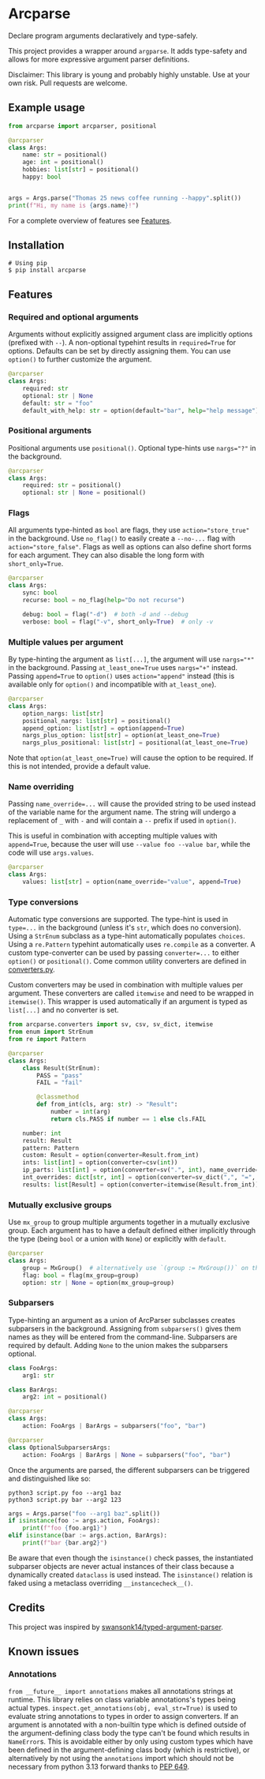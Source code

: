 # Arcparse
Declare program arguments declaratively and type-safely.

This project provides a wrapper around `argparse`. It adds type-safety and allows for more expressive argument parser definitions.

Disclaimer: This library is young and probably highly unstable. Use at your own risk. Pull requests are welcome.

## Example usage
```py
from arcparse import arcparser, positional

@arcparser
class Args:
    name: str = positional()
    age: int = positional()
    hobbies: list[str] = positional()
    happy: bool


args = Args.parse("Thomas 25 news coffee running --happy".split())
print(f"Hi, my name is {args.name}!")
```

For a complete overview of features see [Features](#features).

## Installation
```shell
# Using pip
$ pip install arcparse
```

## Features

### Required and optional arguments
Arguments without explicitly assigned argument class are implicitly options (prefixed with `--`). A non-optional typehint results in `required=True` for options. Defaults can be set by directly assigning them. You can use `option()` to further customize the argument.
```py
@arcparser
class Args:
    required: str
    optional: str | None
    default: str = "foo"
    default_with_help: str = option(default="bar", help="help message")
```

### Positional arguments
Positional arguments use `positional()`. Optional type-hints use `nargs="?"` in the background.
```py
@arcparser
class Args:
    required: str = positional()
    optional: str | None = positional()
```

### Flags
All arguments type-hinted as `bool` are flags, they use `action="store_true"` in the background. Use `no_flag()` to easily create a `--no-...` flag with `action="store_false"`. Flags as well as options can also define short forms for each argument. They can also disable the long form with `short_only=True`.
```py
@arcparser
class Args:
    sync: bool
    recurse: bool = no_flag(help="Do not recurse")

    debug: bool = flag("-d")  # both -d and --debug
    verbose: bool = flag("-v", short_only=True)  # only -v
```

### Multiple values per argument
By type-hinting the argument as `list[...]`, the argument will use `nargs="*"` in the background. Passing `at_least_one=True` uses `nargs="+"` instead. Passing `append=True` to `option()` uses `action="append"` instead (this is available only for `option()` and incompatible with `at_least_one`).
```py
@arcparser
class Args:
    option_nargs: list[str]
    positional_nargs: list[str] = positional()
    append_option: list[str] = option(append=True)
    nargs_plus_option: list[str] = option(at_least_one=True)
    nargs_plus_positional: list[str] = positional(at_least_one=True)
```

Note that `option(at_least_one=True)` will cause the option to be required. If this is not intended, provide a default value.

### Name overriding
Passing `name_override=...` will cause the provided string to be used instead of the variable name for the argument name. The string will undergo a replacement of `_` with `-` and will contain a `--` prefix if used in `option()`.

This is useful in combination with accepting multiple values with `append=True`, because the user will use `--value foo --value bar`, while the code will use `args.values`.
```py
@arcparser
class Args:
    values: list[str] = option(name_override="value", append=True)
```

### Type conversions
Automatic type conversions are supported. The type-hint is used in `type=...` in the background (unless it's `str`, which does no conversion). Using a `StrEnum` subclass as a type-hint automatically populates `choices`. Using a `re.Pattern` typehint automatically uses `re.compile` as a converter. A custom type-converter can be used by passing `converter=...` to either `option()` or `positional()`. Come common utility converters are defined in [converters.py](arcparse/converters.py).

Custom converters may be used in combination with multiple values per argument. These converters are called `itemwise` and need to be wrapped in `itemwise()`. This wrapper is used automatically if an argument is typed as `list[...]` and no converter is set.
```py
from arcparse.converters import sv, csv, sv_dict, itemwise
from enum import StrEnum
from re import Pattern

@arcparser
class Args:
    class Result(StrEnum):
        PASS = "pass"
        FAIL = "fail"

        @classmethod
        def from_int(cls, arg: str) -> "Result":
            number = int(arg)
            return cls.PASS if number == 1 else cls.FAIL

    number: int
    result: Result
    pattern: Pattern
    custom: Result = option(converter=Result.from_int)
    ints: list[int] = option(converter=csv(int))
    ip_parts: list[int] = option(converter=sv(".", int), name_override="ip")
    int_overrides: dict[str, int] = option(converter=sv_dict(",", "=", value_type=int))  # accepts x=1,y=2
    results: list[Result] = option(converter=itemwise(Result.from_int))
```

### Mutually exclusive groups
Use `mx_group` to group multiple arguments together in a mutually exclusive group. Each argument has to have a default defined either implicitly through the type (being `bool` or a union with `None`) or explicitly with `default`.
```py
@arcparser
class Args:
    group = MxGroup()  # alternatively use `(group := MxGroup())` on the next line
    flag: bool = flag(mx_group=group)
    option: str | None = option(mx_group=group)
```

### Subparsers
Type-hinting an argument as a union of ArcParser subclasses creates subparsers in the background. Assigning from `subparsers()` gives them names as they will be entered from the command-line. Subparsers are required by default. Adding `None` to the union makes the subparsers optional.
```py
class FooArgs:
    arg1: str

class BarArgs:
    arg2: int = positional()

@arcparser
class Args:
    action: FooArgs | BarArgs = subparsers("foo", "bar")

@arcparser
class OptionalSubparsersArgs:
    action: FooArgs | BarArgs | None = subparsers("foo", "bar")
```

Once the arguments are parsed, the different subparsers can be triggered and distinguished like so:
```shell
python3 script.py foo --arg1 baz
python3 script.py bar --arg2 123
```
```py
args = Args.parse("foo --arg1 baz".split())
if isinstance(foo := args.action, FooArgs):
    print(f"foo {foo.arg1}")
elif isinstance(bar := args.action, BarArgs):
    print(f"bar {bar.arg2}")
```
Be aware that even though the `isinstance()` check passes, the instantiated subparser objects are never actual instances of their class because a dynamically created `dataclass` is used instead. The `isinstance()` relation is faked using a metaclass overriding `__instancecheck__()`.

## Credits
This project was inspired by [swansonk14/typed-argument-parser](https://github.com/swansonk14/typed-argument-parser).

## Known issues

### Annotations
`from __future__ import annotations` makes all annotations strings at runtime. This library relies on class variable annotations's types being actual types. `inspect.get_annotations(obj, eval_str=True)` is used to evaluate string annotations to types in order to assign converters. If an argument is annotated with a non-builtin type which is defined outside of the argument-defining class body the type can't be found which results in `NameError`s. This is avoidable either by only using custom types which have been defined in the argument-defining class body (which is restrictive), or alternatively by not using the `annotations` import which should not be necessary from python 3.13 forward thanks to [PEP 649](https://peps.python.org/pep-0649/).
